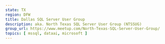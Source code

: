 ```yaml
---
state: TX
region: DFW
title: Dallas SQL Server User Group
description: aka. North Texas SQL Server User Group (NTSSUG)
group_url: https://www.meetup.com/North-Texas-SQL-Server-User-Group/
topics: [ mssql, dataai, microsoft ]
---
```

